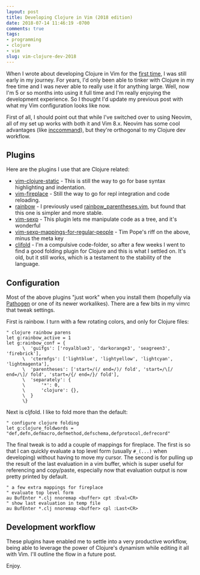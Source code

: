 ```yaml
---
layout: post
title: Developing Clojure in Vim (2018 edition)
date: 2018-07-14 11:46:19 -0700
comments: true
tags:
- programming
- clojure
- vim
slug: vim-clojure-dev-2018
---
```


When I wrote about developing Clojure in Vim for the [first time][1], I was still early in my journey.  For years, I'd only been able to tinker with Clojure in my free time and I was never able to really use it for anything large.  Well, now I'm 5 or so months into using it full time and I'm really enjoying the development experience.  So I thought I'd update my previous post with what my Vim configuration looks like now.

First of all, I should point out that while I've switched over to using Neovim, all of my set up works with both it and Vim 8.x.  Neovim has some cool advantages (like [inccommand][2]), but they're orthogonal to my Clojure dev workflow.

## Plugins

Here are the plugins I use that are Clojure related:

* [vim-clojure-static][3] - This is still the way to go for base syntax highlighting and indentation.
* [vim-fireplace][4] - Still the way to go for repl integration and code reloading.
* [rainbow][5] - I previously used [rainbow_parentheses.vim][6], but found that this one is simpler and more stable.
* [vim-sexp][7] - This plugin lets me manipulate code as a tree, and it's wonderful
* [vim-sexp-mappings-for-regular-people][8] - Tim Pope's riff on the above, minus the meta key
* [cljfold][9] - I'm a compulsive code-folder, so after a few weeks I went to find a good folding plugin for Clojure and this is what I settled on.  It's old, but it still works, which is a testament to the stability of the language.

## Configuration

Most of the above plugins "just work" when you install them (hopefully via [Pathogen][10] or one of its newer workalikes). There are a few bits in my vimrc that tweak settings.

First is rainbow.  I turn with a few rotating colors, and only for Clojure files:

```
" clojure rainbow parens
let g:rainbow_active = 1
let g:rainbow_conf = {
      \  'guifgs': ['royalblue3', 'darkorange3', 'seagreen3', 'firebrick'],
      \  'ctermfgs': ['lightblue', 'lightyellow', 'lightcyan', 'lightmagenta'],
      \  'parentheses': ['start=/(/ end=/)/ fold', 'start=/\[/ end=/\]/ fold', 'start=/{/ end=/}/ fold'],
      \  'separately': {
      \      '*': 0,
      \      'clojure': {},
      \  }
      \}
```

Next is cljfold.  I like to fold more than the default:

```
" configure clojure folding
let g:clojure_foldwords = "def,defn,defmacro,defmethod,defschema,defprotocol,defrecord"
```

The final tweak is to add a couple of mappings for fireplace.  The first is so that I can quickly evaluate a top level form (usually `#_(...)` when developing) without having to move my cursor.  The second is for pulling up the result of the last evaluation in a vim buffer, which is super useful for referencing and copy/paste, especially now that evaluation output is now pretty printed by default.

```
" a few extra mappings for fireplace
" evaluate top level form
au BufEnter *.clj nnoremap <buffer> cpt :Eval<CR>
" show last evaluation in temp file
au BufEnter *.clj nnoremap <buffer> cpl :Last<CR>
```

## Development workflow

These plugins have enabled me to settle into a very productive workflow, being able to leverage the power of Clojure's dynamism while editing it all with Vim.  I'll outline the flow in a future post.

Enjoy.

[1]: /2014/02/12/setting-up-vim-for-clojure/
[2]: http://vimcasts.org/episodes/neovim-eyecandy/
[3]: https://github.com/guns/vim-clojure-static
[4]: https://github.com/tpope/vim-fireplace
[5]: https://github.com/luochen1990/rainbow
[6]: https://github.com/kien/rainbow_parentheses.vim
[7]: https://github.com/guns/vim-sexp
[8]: https://github.com/tpope/vim-sexp-mappings-for-regular-people
[9]: https://github.com/gberenfield/cljfold.vim
[10]: https://github.com/tpope/vim-pathogen
